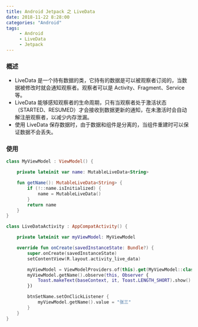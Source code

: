```yaml
---
title: Android Jetpack 之 LiveData
date: 2018-11-22 8:28:00
categories: "Android"
tags:
     - Android
     - LiveData
     - Jetpack
---
```







### 概述

- LiveData 是一个持有数据的类，它持有的数据是可以被观察者订阅的，当数据被修改时就会通知观察者。观察者可以是 Activity、Fragment、Service 等。
- LiveData 能够感知观察者的生命周期，只有当观察者处于激活状态（STARTED、RESUMED）才会接收到数据更新的通知，在未激活时会自动解注册观察者，以减少内存泄漏。
- 使用 LiveData 保存数据时，由于数据和组件是分离的，当组件重建时可以保证数据不会丢失。

### 使用



```Kotlin
class MyViewModel : ViewModel() {

    private lateinit var name: MutableLiveData<String>

    fun getName(): MutableLiveData<String> {
        if (!::name.isInitialized) {
            name = MutableLiveData()
        }
        return name
    }
}
```

```Kotlin
class LiveDataActivity : AppCompatActivity() {

    private lateinit var myViewModel: MyViewModel

    override fun onCreate(savedInstanceState: Bundle?) {
        super.onCreate(savedInstanceState)
        setContentView(R.layout.activity_live_data)

        myViewModel = ViewModelProviders.of(this).get(MyViewModel::class.java)
        myViewModel.getName().observe(this, Observer {
            Toast.makeText(baseContext, it, Toast.LENGTH_SHORT).show()
        })

        btnSetName.setOnClickListener {
            myViewModel.getName().value = "张三"
        }
    }
}
```